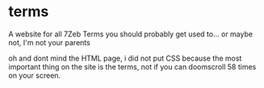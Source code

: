 # terms
A website for all 7Zeb Terms you should probably get used to... or maybe not, I'm not your parents

oh and dont mind the HTML page, i did not put CSS because the most important thing on the site is the terms, not if you can doomscroll 58 times on your screen.
